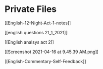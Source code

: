 # Private Files

[[English-12-Night-Act-1-notes]]

[[english questions 21_1_2021]]

[[English analsys act 2]]

[[Screenshot 2021-04-16 at 9.45.39 AM.png]]

[[English-Commentary-Self-Feedback]]

